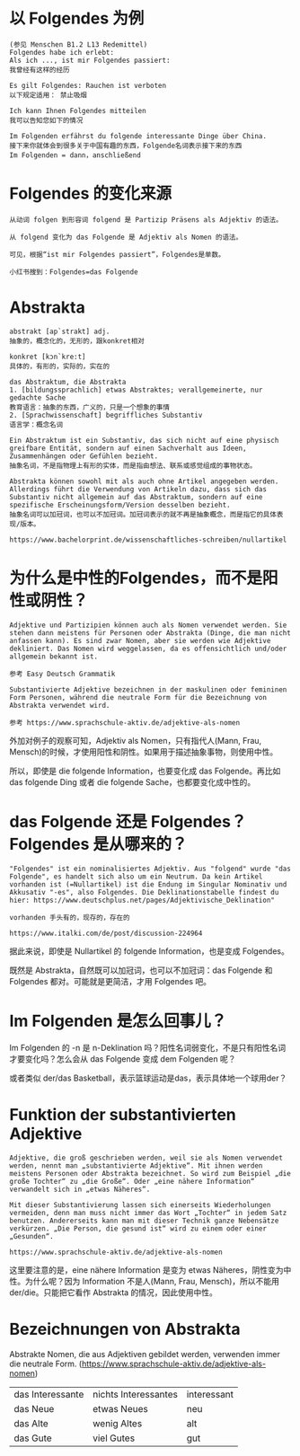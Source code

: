 # 以 Folgendes 为例
`````
(参见 Menschen B1.2 L13 Redemittel)
Folgendes habe ich erlebt:
Als ich ..., ist mir Folgendes passiert:
我曾经有这样的经历

Es gilt Folgendes: Rauchen ist verboten
以下规定适用： 禁止吸烟

Ich kann Ihnen Folgendes mitteilen
我可以告知您如下的情况

Im Folgenden erfährst du folgende interessante Dinge über China.
接下来你就体会到很多关于中国有趣的东西，Folgende名词表示接下来的东西
Im Folgenden = dann，anschließend
`````

# Folgendes 的变化来源
`````
从动词 folgen 到形容词 folgend 是 Partizip Präsens als Adjektiv 的语法。

从 folgend 变化为 das Folgende 是 Adjektiv als Nomen 的语法。

可见，根据“ist mir Folgendes passiert”，Folgendes是单数。

小红书搜到：Folgendes=das Folgende
`````

# Abstrakta
`````
abstrakt [ap`strakt] adj.
抽象的，概念化的，无形的，跟konkret相对

konkret [kɔn`kre:t]
具体的，有形的，实际的，实在的

das Abstraktum, die Abstrakta
1. [bildungssprachlich] etwas Abstraktes; verallgemeinerte, nur gedachte Sache
教育语言：抽象的东西，广义的，只是一个想象的事情
2. [Sprachwissenschaft] begriffliches Substantiv
语言学：概念名词
`````

`````
Ein Abstraktum ist ein Substantiv, das sich nicht auf eine physisch greifbare Entität, sondern auf einen Sachverhalt aus Ideen, Zusammenhängen oder Gefühlen bezieht.
抽象名词，不是指物理上有形的实体，而是指由想法、联系或感觉组成的事物状态。

Abstrakta können sowohl mit als auch ohne Artikel angegeben werden. Allerdings führt die Verwendung von Artikeln dazu, dass sich das Substantiv nicht allgemein auf das Abstraktum, sondern auf eine spezifische Erscheinungsform/Version desselben bezieht.
抽象名词可以加冠词，也可以不加冠词。加冠词表示的就不再是抽象概念，而是指它的具体表现/版本。

https://www.bachelorprint.de/wissenschaftliches-schreiben/nullartikel
`````

# 为什么是中性的Folgendes，而不是阳性或阴性？
`````
Adjektive und Partizipien können auch als Nomen verwendet werden. Sie stehen dann meistens für Personen oder Abstrakta (Dinge, die man nicht anfassen kann). Es sind zwar Nomen, aber sie werden wie Adjektive dekliniert. Das Nomen wird weggelassen, da es offensichtlich und/oder allgemein bekannt ist. 

参考 Easy Deutsch Grammatik
`````

`````
Substantivierte Adjektive bezeichnen in der maskulinen oder femininen Form Personen, während die neutrale Form für die Bezeichnung von Abstrakta verwendet wird. 

参考 https://www.sprachschule-aktiv.de/adjektive-als-nomen
`````

外加对例子的观察可知，Adjektiv als Nomen，只有指代人(Mann, Frau, Mensch)的时候，才使用阳性和阴性。如果用于描述抽象事物，则使用中性。

所以，即使是 die folgende Information，也要变化成 das Folgende。再比如 das folgende Ding 或者 die folgende Sache，也都要变化成中性的。

# das Folgende 还是 Folgendes？Folgendes 是从哪来的？
`````
"Folgendes" ist ein nominalisiertes Adjektiv. Aus "folgend" wurde "das Folgende", es handelt sich also um ein Neutrum. Da kein Artikel vorhanden ist (=Nullartikel) ist die Endung im Singular Nominativ und Akkusativ "-es", also Folgendes. Die Deklinationstabelle findest du hier: https://www.deutschplus.net/pages/Adjektivische_Deklination" 

vorhanden 手头有的，现存的，存在的

https://www.italki.com/de/post/discussion-224964
`````

据此来说，即使是 Nullartikel 的 folgende Information，也是变成 Folgendes。

既然是 Abstrakta，自然既可以加冠词，也可以不加冠词：das Folgende 和 Folgendes 都对。可能就是更简洁，才用 Folgendes 吧。

# Im Folgenden 是怎么回事儿？
Im Folgenden 的 -n 是 n-Deklination 吗？阳性名词弱变化，不是只有阳性名词才要变化吗？怎么会从 das Folgende 变成 dem Folgenden 呢？

或者类似 der/das Basketball，表示篮球运动是das，表示具体地一个球用der？

# Funktion der substantivierten Adjektive
`````
Adjektive, die groß geschrieben werden, weil sie als Nomen verwendet werden, nennt man „substantivierte Adjektive“. Mit ihnen werden meistens Personen oder Abstrakta bezeichnet. So wird zum Beispiel „die große Tochter“ zu „die Große“. Oder „eine nähere Information“ verwandelt sich in „etwas Näheres“.

Mit dieser Substantivierung lassen sich einerseits Wiederholungen vermeiden, denn man muss nicht immer das Wort „Tochter“ in jedem Satz benutzen. Andererseits kann man mit dieser Technik ganze Nebensätze verkürzen. „Die Person, die gesund ist“ wird zu einem oder einer „Gesunden“.

https://www.sprachschule-aktiv.de/adjektive-als-nomen
`````

这里要注意的是，eine nähere Information 是变为 etwas Näheres，阴性变为中性。为什么呢？因为 Information 不是人(Mann, Frau, Mensch)，所以不能用 der/die。只能把它看作 Abstrakta 的情况，因此使用中性。

# Bezeichnungen von Abstrakta
Abstrakte Nomen, die aus Adjektiven gebildet werden, verwenden immer die neutrale Form. (https://www.sprachschule-aktiv.de/adjektive-als-nomen)

|                  |                      |             |
|------------------|----------------------|-------------|
| das Interessante | nichts Interessantes | interessant |
| das Neue         | etwas Neues          | neu         |
| das Alte         | wenig Altes          | alt         |
| das Gute         | viel Gutes           | gut         |

